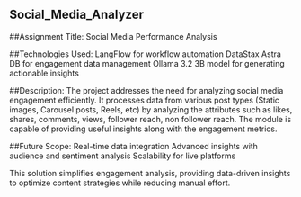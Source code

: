 ## Social_Media_Analyzer

##Assignment Title: Social Media Performance Analysis

##Technologies Used:
LangFlow for workflow automation
DataStax Astra DB for engagement data management
Ollama 3.2 3B model for generating actionable insights

##Description:
The project addresses the need for analyzing social media engagement efficiently. It processes data from various post types (Static images, Carousel posts, Reels, etc) by analyzing the attributes such as likes, shares, comments, views, follower reach, non follower reach. The module is capable of providing useful insights along with the engagement metrics.

##Future Scope:
Real-time data integration
Advanced insights with audience and sentiment analysis
Scalability for live platforms

This solution simplifies engagement analysis, providing data-driven insights to optimize content strategies while reducing manual effort.
